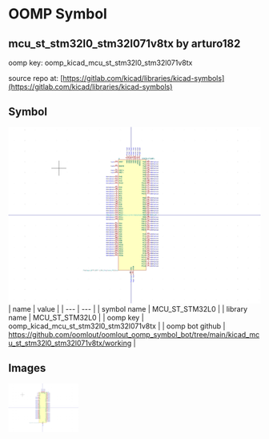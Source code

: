 # OOMP Symbol  
## mcu_st_stm32l0_stm32l071v8tx  by arturo182  
  
oomp key: oomp_kicad_mcu_st_stm32l0_stm32l071v8tx  
  
source repo at: [https://gitlab.com/kicad/libraries/kicad-symbols](https://gitlab.com/kicad/libraries/kicad-symbols)  
## Symbol  
  
[![working.png](working_600.png)](working.png)  
| name | value | 
| --- | --- | 
| symbol name | MCU_ST_STM32L0 | 
| library name | MCU_ST_STM32L0 | 
| oomp key | oomp_kicad_mcu_st_stm32l0_stm32l071v8tx | 
| oomp bot github | https://github.com/oomlout/oomlout_oomp_symbol_bot/tree/main/kicad_mcu_st_stm32l0_stm32l071v8tx/working | 
## Images  
  
[![working.png](working_140.png)](working.png)  
